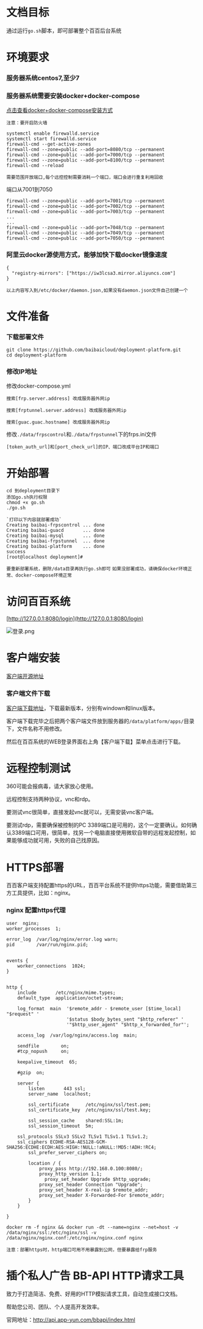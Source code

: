 # 文档目标
通过运行`go.sh`脚本，即可部署整个百百后台系统

# 环境要求

### 服务器系统centos7,至少7

### 服务器系统需要安装docker+docker-compose
[点击查看docker+docker-compose安装方式](https://blog.csdn.net/weixin_38989540/article/details/107436628)

`注意：要开启防火墙`

```
systemctl enable firewalld.service
systemctl start firewalld.service
firewall-cmd --get-active-zones
firewall-cmd --zone=public --add-port=8080/tcp --permanent
firewall-cmd --zone=public --add-port=7000/tcp --permanent
firewall-cmd --zone=public --add-port=8100/tcp --permanent
firewall-cmd --reload
```

`需要范围开放端口,每个远控控制需要消耗一个端口，端口会进行重复利用回收`

端口从7001到7050

```
firewall-cmd --zone=public --add-port=7001/tcp --permanent
firewall-cmd --zone=public --add-port=7002/tcp --permanent
firewall-cmd --zone=public --add-port=7003/tcp --permanent
...
...
firewall-cmd --zone=public --add-port=7048/tcp --permanent
firewall-cmd --zone=public --add-port=7049/tcp --permanent
firewall-cmd --zone=public --add-port=7050/tcp --permanent
```

### 阿里云docker源使用方式，能够加快下载docker镜像速度
```
{
  "registry-mirrors": ["https://iw3lcsa3.mirror.aliyuncs.com"]
}
```
`以上内容写入到/etc/docker/daemon.json,如果没有daemon.json文件自己创建一个`

# 文件准备
### 下载部署文件

```
git clone https://github.com/baibaicloud/deployment-platform.git
cd deployment-platform
```

### 修改IP地址

 修改docker-compose.yml
 ```
 搜索[frp.server.address] 改成服务器外网ip
 
 搜索[frptunnel.server.address] 改成服务器外网ip

 搜索[guac.guac.hostname] 改成服务器外网ip
 ```

 修改`./data/frpscontrol`和`./data/frpstunnel`下的frps.ini文件
 ```
 [token_auth_url]和[port_check_url]的IP、端口改成平台IP和端口
 
 ```


# 开始部署
```
cd 到deployment目录下
添加go.sh执行权限
chmod +x go.sh
./go.sh
```
```
`打印以下内容就部署成功`
Creating baibai-frpscontrol ... done
Creating baibai-guacd       ... done
Creating baibai-mysql       ... done
Creating baibai-frpstunnel  ... done
Creating baibai-platform    ... done
success
[root@localhost deployment]# 
```

`要重新部署系统，删除/data目录再执行go.sh即可`
`如果没部署成功，请确保docker环境正常、docker-compose环境正常`

# 访问百百系统
[http://127.0.0.1:8080/login](http://127.0.0.1:8080/login)

![登录.png](https://img-blog.csdnimg.cn/2020072523185896.png)

# 客户端安装
[客户端开源地址](https://github.com/baibaicloud/prober)
### 客户端文件下载
[客户端下载地址](https://github.com/baibaicloud/prober/releases)，下载最新版本，分别有windown和linux版本。

客户端下载完毕之后把两个客户端文件放到服务器的`/data/platform/apps/`目录下，文件名称不用修改。

然后在百百系统的WEB登录界面右上角【客户端下载】菜单点击进行下载。

# 远程控制测试

360可能会报病毒，请大家放心使用。

远程控制支持两种协议，vnc和rdp。

要测试vnc很简单，直接发起vnc就可以，无需安装vnc客户端。

要测试rdp，需要确保被控制的PC 3389端口是可用的，这个一定要确认。如何确认3389端口可用，很简单，找另一个电脑直接使用微软自带的远程发起控制，如果能够成功就可用，失败的自己找原因。


# HTTPS部署

百百客户端支持配置https的URL，百百平台系统不提供https功能，需要借助第三方工具提供，比如：nginx。

### nginx 配置https代理

```
user  nginx;
worker_processes  1;

error_log  /var/log/nginx/error.log warn;
pid        /var/run/nginx.pid;


events {
    worker_connections  1024;
}


http {
    include       /etc/nginx/mime.types;
    default_type  application/octet-stream;

    log_format  main  '$remote_addr - $remote_user [$time_local] "$request" '
                      '$status $body_bytes_sent "$http_referer" '
                      '"$http_user_agent" "$http_x_forwarded_for"';

    access_log  /var/log/nginx/access.log  main;

    sendfile        on;
    #tcp_nopush     on;

    keepalive_timeout  65;

    #gzip  on;

    server {
        listen       443 ssl;
        server_name  localhost;

        ssl_certificate      /etc/nginx/ssl/test.pem;
        ssl_certificate_key  /etc/nginx/ssl/test.key;

        ssl_session_cache    shared:SSL:1m;
        ssl_session_timeout  5m;

	ssl_protocols SSLv3 SSLv2 TLSv1 TLSv1.1 TLSv1.2;
	ssl_ciphers ECDHE-RSA-AES128-GCM-SHA256:ECDHE:ECDH:AES:HIGH:!NULL:!aNULL:!MD5:!ADH:!RC4;
        ssl_prefer_server_ciphers on;

        location / {
            proxy_pass http://192.168.0.100:8080/;
            proxy_http_version 1.1;    
     	      proxy_set_header Upgrade $http_upgrade;    
            proxy_set_header Connection "Upgrade";    
            proxy_set_header X-real-ip $remote_addr;
            proxy_set_header X-Forwarded-For $remote_addr;
        }
    }

}

docker rm -f nginx && docker run -dt --name=nginx --net=host -v /data/nginx/ssl:/etc/nginx/ssl -v /data/nginx/nginx.conf:/etc/nginx/nginx.conf nginx

```

`注意：部署https时，http端口可用不用暴露到公网，但要暴露给frp服务`

# 插个私人广告 BB-API HTTP请求工具
致力于打造简洁、免费、好用的HTTP模拟请求工具，自动生成接口文档。

帮助您公司、团队、个人提高开发效率。

官网地址：http://api.app-yun.com/bbapi/index.html
